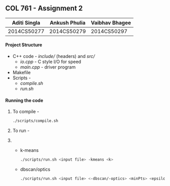 ## COL 761 - Assignment 2

| Aditi Singla | Ankush Phulia | Vaibhav Bhagee |
| ------------ | ------------- | -------------- |
| 2014CS50277  | 2014CS50279   | 2014CS50297    |


#### Project Structure

* C++ code - *include/* (headers) and *src/*
  * *io.cpp* - C style I/O for speed
  * *main.cpp* - driver program
* Makefile
* Scripts - 
  * *compile.sh*
  * *run.sh*

#### Running the code

1. To compile -

   ```bash
   ./scripts/compile.sh
   ```

2. To run - 

3. * k-means

     ```bash
     ./scripts/run.sh <input file> -kmeans <k>
     ```

   * dbscan/optics

     ```bash
     ./scripts/run.sh <input file> <-dbscan/-optics> <minPts> <epsilon>
     ```


